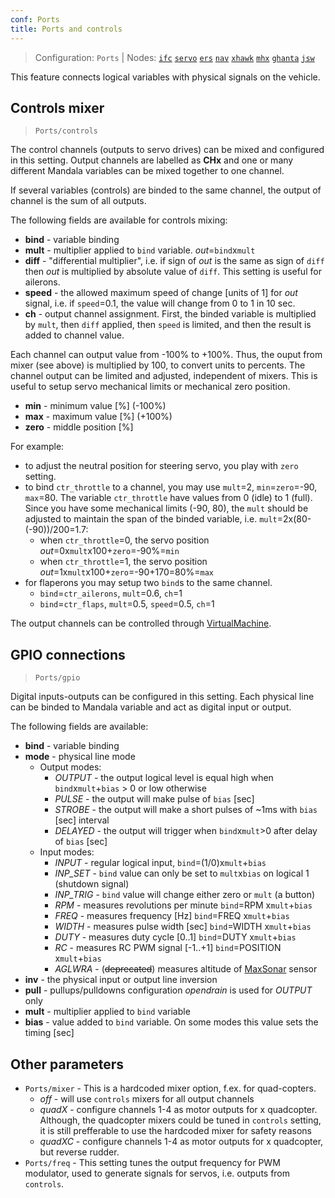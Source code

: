 ```yaml
---
conf: Ports
title: Ports and controls
---
```


>Configuration: `Ports`
> | Nodes: [`ifc`](../../hw/nodes/ifc.md) [`servo`](../../hw/nodes/servo.md) [`ers`](../../hw/nodes/ers.md) [`nav`](../../hw/nodes/nav.md) [`xhawk`](../../hw/nodes/xhawk.md) [`mhx`](../../hw/nodes/mhx.md) [`ghanta`](../../hw/nodes/ghanta.md) [`jsw`](../../hw/nodes/jsw.md)

This feature connects logical variables with physical signals on the vehicle.

## Controls mixer
> `Ports/controls`

The control channels (outputs to servo drives) can be mixed and configured in this setting. Output channels are labelled as **CHx** and one or many different Mandala variables can be mixed together to one channel.

If several variables (controls) are binded to the same channel, the output of channel is the sum of all outputs.

The following fields are available for controls mixing:

- **bind** -    variable binding
- **mult** -    multiplier applied to `bind` variable. *out*=`bind`x`mult`
- **diff** -    "differential multiplier", i.e. if sign of *out* is the same as sign of `diff` then *out* is multiplied by absolute value of `diff`. This setting is useful for ailerons.
- **speed** -   the allowed maximum speed of change [units of 1] for *out* signal, i.e. if `speed`=0.1, the value will change from 0 to 1 in 10 sec.
- **ch** -      output channel assignment. First, the binded variable is multiplied by `mult`, then `diff` applied, then `speed` is limited, and then the result is added to channel value.

Each channel can output value from -100% to +100%. Thus, the ouput from mixer (see above) is multiplied by 100, to convert units to percents. The channel output can be limited and adjusted, independent of mixers. This is useful to setup servo mechanical limits or mechanical zero position.

- **min** - minimum value [%] (-100%)
- **max** - maximum value [%] (+100%)
- **zero** - middle position [%]

For example:

- to adjust the neutral position for steering servo, you play with `zero` setting.
- to bind `ctr_throttle` to a channel, you may use `mult`=2, `min`=`zero`=-90, `max`=80. The variable `ctr_throttle` have values from 0 (idle) to 1 (full). Since you have some mechanical limits (-90, 80), the `mult` should be adjusted to maintain the span of the binded variable, i.e. `mult`=2x(80-(-90))/200=1.7:
    - when `ctr_throttle`=0, the servo position *out*=0x`mult`x100+`zero`=-90%=`min`
    - when `ctr_throttle`=1, the servo position *out*=1x`mult`x100+`zero`=-90+170=80%=`max`
- for flaperons you may setup two `bind`s to the same channel.
    * `bind`=`ctr_ailerons`, `mult`=0.6, `ch`=1
    * `bind`=`ctr_flaps`, `mult`=0.5, `speed`=0.5, `ch`=1

The output channels can be controlled through [VirtualMachine](vm.md).

## GPIO connections
> `Ports/gpio`

Digital inputs-outputs can be configured in this setting. Each physical line can be binded to Mandala variable and act as digital input or output.

The following fields are available:

- **bind** - variable binding
- **mode** - physical line mode
    - Output modes:
        - *OUTPUT* - the output logical level is equal high when `bind`x`mult`+`bias` > 0 or low otherwise
        - *PULSE* - the output will make pulse of `bias` [sec]
        - *STROBE* - the output will make a short pulses of ~1ms with `bias` [sec] interval
        - *DELAYED* - the output will trigger when `bind`x`mult`>0 after delay of `bias` [sec]
    - Input modes:
        - *INPUT* - regular logical input, `bind`=(1/0)x`mult`+`bias`
        - *INP_SET* - `bind` value can only be set to `mult`x`bias` on logical 1 (shutdown signal)
        - *INP_TRIG* - `bind` value will change either zero or `mult` (a button)
        - *RPM* - measures revolutions per minute `bind`=RPM x`mult`+`bias`
        - *FREQ* - measures frequency [Hz] `bind`=FREQ x`mult`+`bias`
        - *WIDTH* - measures pulse width [sec] `bind`=WIDTH x`mult`+`bias`
        - *DUTY* - measures duty cycle [0..1] `bind`=DUTY x`mult`+`bias`
        - *RC* - measures RC PWM signal [-1..+1] `bind`=POSITION x`mult`+`bias`
        - *AGLWRA* - (~~deprecated~~) measures altitude of [MaxSonar](http://www.maxbotix.com/Ultrasonic_Sensors/Outdoor_Sensors.htm) sensor
- **inv** - the physical input or output line inversion
- **pull** - pullups/pulldowns configuration *opendrain* is used for *OUTPUT* only
- **mult** - multiplier applied to `bind` variable
- **bias** - value added to `bind` variable. On some modes this value sets the timing [sec]


## Other parameters

 - `Ports/mixer` - This is a hardcoded mixer option, f.ex. for quad-copters.
    - *off* - will use `controls` mixers for all output channels
    - *quadX* - configure channels 1-4 as motor outputs for x quadcopter. Although, the quadcopter mixers could be tuned in `controls` setting, it is still prefferable to use the hardcoded mixer for safety reasons
    - *quadXC* - configure channels 1-4 as motor outputs for x quadcopter, but reverse rudder.
 - `Ports/freq` - This setting tunes the output frequency for PWM modulator, used to generate signals for servos, i.e. outputs from `controls`.